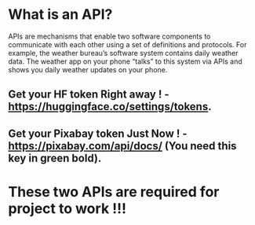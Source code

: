 # What is an API?

APIs are mechanisms that enable two software components to communicate with each other using a set of definitions and protocols. For example, the weather bureau’s software system contains daily weather data. The weather app on your phone “talks” to this system via APIs and shows you daily weather updates on your phone.

## Get your HF token Right away ! - https://huggingface.co/settings/tokens.
## Get your Pixabay token Just Now ! - https://pixabay.com/api/docs/ (You need this key in green bold). 

# These two APIs are required for project to work !!!

